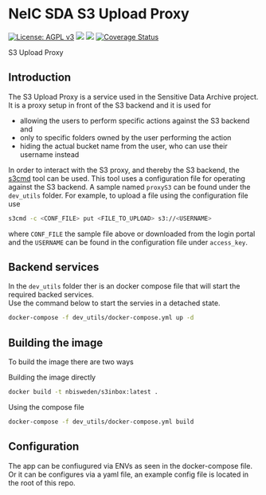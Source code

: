 # NeIC SDA S3 Upload Proxy

[![License: AGPL v3](https://img.shields.io/badge/License-AGPLv3-orange.svg)](https://www.gnu.org/licenses/agpl-3.0)
![](https://github.com/NBISweden/S3-Upload-Proxy/workflows/static%20check/badge.svg)
![](https://github.com/NBISweden/S3-Upload-Proxy/workflows/Go%20tests/badge.svg)
[![Coverage Status](https://coveralls.io/repos/github/NBISweden/S3-Upload-Proxy/badge.svg?branch=master)](https://coveralls.io/github/NBISweden/S3-Upload-Proxy?branch=master)

S3 Upload Proxy

## Introduction
The S3 Upload Proxy is a service used in the Sensitive Data Archive project. It is a proxy setup in front of the S3 backend and it is used for
- allowing the users to perform specific actions against the S3 backend and
- only to specific folders owned by the user performing the action
- hiding the actual bucket name from the user, who can use their username instead

In order to interact with the S3 proxy, and thereby the S3 backend, the [s3cmd](https://s3tools.org/s3cmd) tool can be used. 
This tool uses a configuration file for operating against the S3 backend. A sample named `proxyS3` can be found under the `dev_utils` folder.
For example, to upload a file using the configuration file use

```bash
s3cmd -c <CONF_FILE> put <FILE_TO_UPLOAD> s3://<USERNAME>
```
where `CONF_FILE` the sample file above or downloaded from the login portal and the `USERNAME` can be found in the configuration file under `access_key`.

## Backend services

In the `dev_utils` folder ther is an docker compose file that will start the required backed services.  
Use the command below to start the servies in a detached state.

```sh
docker-compose -f dev_utils/docker-compose.yml up -d
```

## Building the image

To build the image there are two ways

Building the image directly

```sh
docker build -t nbisweden/s3inbox:latest .
```

Using the compose file

```sh
docker-compose -f dev_utils/docker-compose.yml build
```

## Configuration

The app can be confiugured via ENVs as seen in the docker-compose file. Or it can be configures via a yaml file, an example config file is located in the root of this repo.
